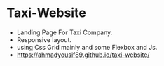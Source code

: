 # Taxi-Website
- Landing Page For Taxi Company.
- Responsive layout.
- using Css Grid mainly and some Flexbox and Js.
- https://ahmadyousif89.github.io/taxi-website/